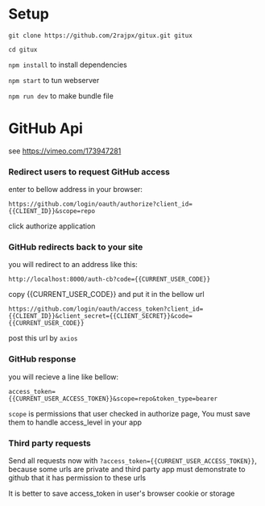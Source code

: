 # Setup

`git clone https://github.com/2rajpx/gitux.git gitux`

`cd gitux`

`npm install` to install dependencies

`npm start` to tun webserver

`npm run dev` to make bundle file

# GitHub Api

see https://vimeo.com/173947281

### Redirect users to request GitHub access

enter to bellow address in your browser:

`https://github.com/login/oauth/authorize?client_id={{CLIENT_ID}}&scope=repo`

click authorize application

### GitHub redirects back to your site

you will redirect to an address like this:

`http://localhost:8000/auth-cb?code={{CURRENT_USER_CODE}}`

copy {{CURRENT_USER_CODE}} and put it in the bellow url

`https://github.com/login/oauth/access_token?client_id={{CLIENT_ID}}&client_secret={{CLIENT_SECRET}}&code={{CURRENT_USER_CODE}}`

post this url by `axios`

### GitHub response

you will recieve a line like bellow:

`access_token={{CURRENT_USER_ACCESS_TOKEN}}&scope=repo&token_type=bearer`

`scope` is permissions that user checked in authorize page, You must save them to handle access_level in your app 

### Third party requests

Send all requests now with `?access_token={{CURRENT_USER_ACCESS_TOKEN}}`, because some urls are private
and third party app must demonstrate to github that it has permission to these urls

It is better to save access_token in user's browser cookie or storage
